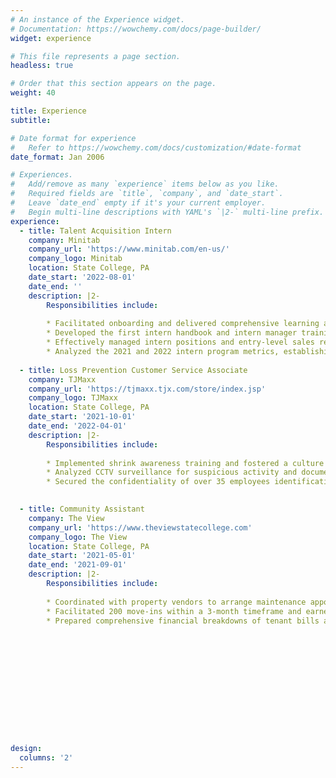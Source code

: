 ```yaml
---
# An instance of the Experience widget.
# Documentation: https://wowchemy.com/docs/page-builder/
widget: experience

# This file represents a page section.
headless: true

# Order that this section appears on the page.
weight: 40

title: Experience
subtitle:

# Date format for experience
#   Refer to https://wowchemy.com/docs/customization/#date-format
date_format: Jan 2006

# Experiences.
#   Add/remove as many `experience` items below as you like.
#   Required fields are `title`, `company`, and `date_start`.
#   Leave `date_end` empty if it's your current employer.
#   Begin multi-line descriptions with YAML's `|2-` multi-line prefix.
experience:
  - title: Talent Acquisition Intern
    company: Minitab
    company_url: 'https://www.minitab.com/en-us/'
    company_logo: Minitab
    location: State College, PA
    date_start: '2022-08-01'
    date_end: ''
    description: |2-
        Responsibilities include:
       
        * Facilitated onboarding and delivered comprehensive learning and development trainings to a group of 50 interns.
        * Developed the first intern handbook and intern manager trainings, liaising with legal experts to ensure credibility.
        * Effectively managed intern positions and entry-level sales requisitions, holding an average time-to-fill period of 30 days.
        * Analyzed the 2021 and 2022 intern program metrics, establishing it’s value as a valuable pipeline.
       
  - title: Loss Prevention Customer Service Associate
    company: TJMaxx
    company_url: 'https://tjmaxx.tjx.com/store/index.jsp'
    company_logo: TJMaxx
    location: State College, PA
    date_start: '2021-10-01'
    date_end: '2022-04-01'  
    description: |2-
        Responsibilities include:
       
        * Implemented shrink awareness training and fostered a culture of information sharing among staff and management.
        * Analyzed CCTV surveillance for suspicious activity and documented findings, reducing theft by 40%.
        * Secured the confidentiality of over 35 employees identification numbers, transaction records, and work schedules.
        

  - title: Community Assistant
    company: The View
    company_url: 'https://www.theviewstatecollege.com'
    company_logo: The View
    location: State College, PA
    date_start: '2021-05-01'
    date_end: '2021-09-01'  
    description: |2-
        Responsibilities include:
       
        * Coordinated with property vendors to arrange maintenance appointments and effectively addressed tenant concerns, holding a 98% satisfaction rate.
        * Facilitated 200 move-ins within a 3-month timeframe and earned a 96% satisfaction rate on the move-in feedback survey.
        * Prepared comprehensive financial breakdowns of tenant bills and leases, amounts exceeding $7,000.
       


  
   
  
    

 
   

 
     
design:
  columns: '2'
---
```

